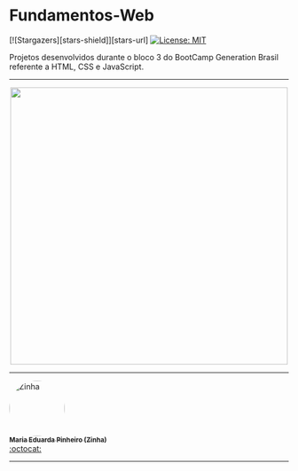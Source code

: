 # Fundamentos-Web

[![Stargazers][stars-shield]][stars-url]
[![License: MIT](https://img.shields.io/badge/License-MIT-green.svg)](https://opensource.org/licenses/MIT)

Projetos desenvolvidos durante o bloco 3 do BootCamp Generation Brasil referente a HTML, CSS e JavaScript. 

----------------------------------------------------------------------------------------------------------------------------------------------

<p align="center">
  <img width="500" height="500" src="![b981c911-e4f8-4c2a-9c28-d261a908f74b_o-que-e-html](https://user-images.githubusercontent.com/85180010/126205754-919ba57a-a032-4ef9-88d7-7c515152afc9.jpg)
">
</p>

----------------------------------------------------------------------------------------------------------------------------------------------

 <td align="center"><a href="https://www.linkedin.com/in/maria-eduarda-pinheiro-feitosa-652220186/"><img style="border-radius: 50%;" src="https://avatars.githubusercontent.com/u/85180010?v=4" width="100px;" alt="Zinha"/><br /><sub><b>Maria Eduarda Pinheiro (Zinha)</b></sub></a><br /><a href="https://github.com/devzinha" title="Desenvolvedor FullStack Java Jr.">:octocat:</a></td> 
   




----------------------------------------------------------------------------------------------------------------------------------------------
